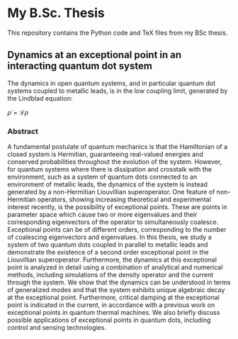 # My B.Sc. Thesis
This repository contains the Python code and TeX files from my BSc thesis.
##  Dynamics at an exceptional point in an interacting quantum dot system
The dynamics in open quantum systems, and in particular quantum dot systems coupled to metallic leads, is in the low coupling limit, generated by the Lindblad equation:

$\dot{\rho} = \mathcal{L}\rho$

### Abstract

A fundamental postulate of quantum mechanics is that the Hamiltonian of a closed system is Hermitian, guaranteeing real-valued energies and conserved probabilities throughout the evolution of the system. However, for quantum systems where there is dissipation and crosstalk with the environment, such as a system of quantum dots connected to an environment of metallic leads, the dynamics of the system is instead generated by a non-Hermitian Liouvillian superoperator. One feature of non-Hermitian operators, showing increasing theoretical and experimental interest recently, is the possibility of exceptional points. These are points in parameter space which cause two or more eigenvalues and their corresponding eigenvectors of the operator to simultaneously coalesce. Exceptional points can be of different orders, corresponding to the number of coalescing eigenvectors and eigenvalues. In this thesis, we study a system of two quantum dots coupled in parallel to metallic leads and demonstrate the existence of a second order exceptional point in the Liouvillian superoperator. Furthermore, the dynamics at this exceptional point is analyzed in detail using a combination of analytical and numerical methods, including simulations of the density operator and the current through the system. We show that the dynamics can be understood in terms of generalized modes and that the system exhibits unique algebraic decay at the exceptional point. Furthermore, critical damping at the exceptional point is indicated in the current, in accordance with a previous work on exceptional points in quantum thermal machines. We also briefly discuss possible applications of exceptional points in quantum dots, including control and sensing technologies.
